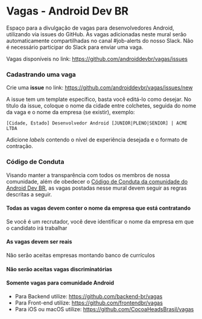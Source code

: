 # Vagas - Android Dev BR

Espaço para a divulgação de vagas para desenvolvedores Android, utilizando via issues do GitHub. As vagas adicionadas neste mural serão automaticamente compartilhadas no canal #job-alerts do nosso Slack. Não é necessário participar do Slack para enviar uma vaga.

Vagas disponíveis no link: https://github.com/androiddevbr/vagas/issues

### Cadastrando uma vaga

Crie uma **issue** no link: https://github.com/androiddevbr/vagas/issues/new

A issue tem um template específico, basta você editá-lo como desejar. No titulo da issue, coloque o nome da cidade entre colchetes, seguida do nome da vaga e o nome da empresa (se existir), exemplo:

`[Cidade, Estado] Desenvolvedor Android [JUNIOR|PLENO|SENIOR] | ACME LTDA`

Adicione _labels_ contendo o nível de experiência desejada e o formato de contração. 

### Código de Conduta
Visando manter a transparência com todos os membros de nossa comunidade, além de obedecer o [Código de Conduta da comunidade do Android Dev BR](https://github.com/androiddevbr/codigo-de-conduta), as vagas postadas nesse mural devem seguir as regras descritas a seguir.

#### Todas as vagas devem conter o nome da empresa que está contratando
Se você é um recrutador, você deve identificar o nome da empresa em que o candidato irá trabalhar

#### As vagas devem ser reais
Não serão aceitas empresas montando banco de currículos

#### Não serão aceitas vagas discriminatórias 

#### Somente vagas para comunidade Android
  - Para Backend utilize: https://github.com/backend-br/vagas
  - Para Front-end utilize: https://github.com/frontendbr/vagas
  - Para iOS ou macOS utilize: https://github.com/CocoaHeadsBrasil/vagas
